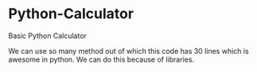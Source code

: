 # Python-Calculator
Basic Python Calculator

We can use so many method out of which this code has 30 lines which is awesome in python.
We can do this because of libraries.
